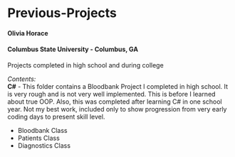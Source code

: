 # Previous-Projects
#### Olivia Horace ####
#### Columbus State University - Columbus, GA ##### 

Projects completed in high school and during college

*Contents:*  
**C#** - This folder contains a Bloodbank Project I completed in high school. It is very rough and is not very well implemented. This is before I learned about true OOP. Also, this was completed after learning C# in one school year. Not my best work, included only to show progression from very early coding days to present skill level.
* Bloodbank Class
* Patients Class
* Diagnostics Class
